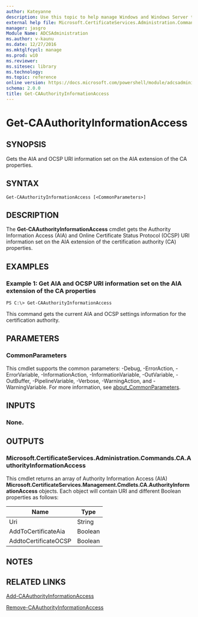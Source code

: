 ```yaml
---
author: Kateyanne
description: Use this topic to help manage Windows and Windows Server technologies with Windows PowerShell.
external help file: Microsoft.CertificateServices.Administration.Commands.dll-Help.xml
manager: jasgro
Module Name: ADCSAdministration
ms.author: v-kaunu
ms.date: 12/27/2016
ms.mktglfcycl: manage
ms.prod: w10
ms.reviewer: 
ms.sitesec: library
ms.technology: 
ms.topic: reference
online version: https://docs.microsoft.com/powershell/module/adcsadministration/get-caauthorityinformationaccess?view=windowsserver2022-ps&wt.mc_id=ps-gethelp
schema: 2.0.0
title: Get-CAAuthorityInformationAccess
---
```


# Get-CAAuthorityInformationAccess

## SYNOPSIS
Gets the AIA and OCSP URI information set on the AIA extension of the CA properties.

## SYNTAX

```
Get-CAAuthorityInformationAccess [<CommonParameters>]
```

## DESCRIPTION
The **Get-CAAuthorityInformationAccess** cmdlet gets the Authority Information Access (AIA) and Online Certificate Status Protocol (OCSP) URI information set on the AIA extension of the certification authority (CA) properties.

## EXAMPLES

### Example 1: Get AIA and OCSP URI information set on the AIA extension of the CA properties
```
PS C:\> Get-CAAuthorityInformationAccess
```

This command gets the current AIA and OCSP settings information for the certification authority.

## PARAMETERS

### CommonParameters
This cmdlet supports the common parameters: -Debug, -ErrorAction, -ErrorVariable, -InformationAction, -InformationVariable, -OutVariable, -OutBuffer, -PipelineVariable, -Verbose, -WarningAction, and -WarningVariable. For more information, see [about_CommonParameters](https://go.microsoft.com/fwlink/?LinkID=113216).

## INPUTS

### None.

## OUTPUTS

### Microsoft.CertificateServices.Administration.Commands.CA.AuthorityInformationAccess
This cmdlet returns an array of Authority Information Access (AIA) **Microsoft.CertificateServices.Management.Cmdlets.CA.AuthorityInformationAccess** objects.
Each object will contain URI and different Boolean properties as follows:

Name | Type
-----|------
Uri | String
AddToCertificateAia | Boolean
AddtoCertificateOCSP | Boolean

## NOTES

## RELATED LINKS

[Add-CAAuthorityInformationAccess](./Add-CAAuthorityInformationAccess.md)

[Remove-CAAuthorityInformationAccess](./Remove-CAAuthorityInformationAccess.md)

